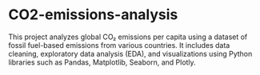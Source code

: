 # CO2-emissions-analysis
This project analyzes global CO₂ emissions per capita using a dataset of fossil fuel-based emissions from various countries. It includes data cleaning, exploratory data analysis (EDA), and visualizations using Python libraries such as Pandas, Matplotlib, Seaborn, and Plotly. 
